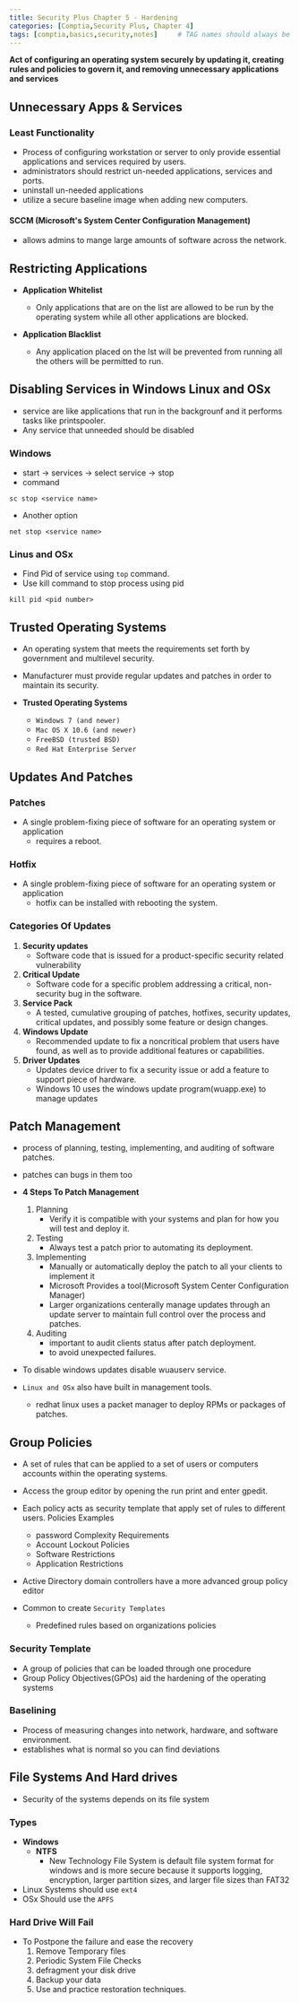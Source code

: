 ```yaml
---
title: Security Plus Chapter 5 - Hardening
categories: [Comptia,Security Plus, Chapter 4]
tags: [comptia,basics,security,notes]     # TAG names should always be lowercase
---
```


**Act of configuring an operating system securely by updating it, creating rules and policies to govern it, and removing unnecessary applications and services**

## Unnecessary Apps & Services

### Least Functionality
+ Process of configuring workstation or server to only provide essential applications and services required by users.
+ administrators should restrict un-needed applications, services and ports.
+ uninstall un-needed applications
+ utilize a secure baseline image when adding new computers.

#### SCCM (Microsoft's System Center Configuration Management) 
+ allows admins to mange large amounts of software across the network.

## Restricting Applications
+ **Application Whitelist**
  + Only applications that are on the list are allowed to be run by the operating system while all other applications are blocked.

+ **Application Blacklist**
  + Any application placed on the lst will be prevented from running all the others will be permitted to run.

## Disabling Services in Windows Linux and OSx
+ service are like applications that run in the backgrounf and it performs tasks like printspooler.
+ Any service that unneeded should be disabled

### Windows
+ start -> services -> select service -> stop
+ command
```terminal
sc stop <service name>
```

+ Another option
```terminal
net stop <service name>
```

### Linus and OSx
+ Find Pid of service using `top` command.
+ Use kill command to stop process using pid
```terminal
kill pid <pid number>
```

## Trusted Operating Systems
+ An operating system that meets the requirements set forth by government and multilevel security.
+ Manufacturer must provide regular updates and patches in order to maintain its security.

+ **Trusted Operating Systems**
  + `Windows 7 (and newer)`
  + `Mac OS X 10.6 (and newer)`
  + `FreeBSD (trusted BSD)`
  + `Red Hat Enterprise Server`

## Updates And Patches
### Patches
+ A single problem-fixing piece of software for an operating system or application
  + requires a reboot.

### Hotfix
+ A single problem-fixing piece of software for an operating system or application
  + hotfix can be installed with rebooting the system.

### Categories Of Updates
1. **Security updates**
   + Software code that is issued for a product-specific security related vulnerability
2. **Critical Update**
   + Software code for a specific problem addressing a critical, non-security bug in the software.
3. **Service Pack**
   + A tested, cumulative grouping of patches, hotfixes, security updates, critical updates, and possibly some feature or design changes.
4. **Windows Update**
   + Recommended update to fix a noncritical problem that users have found, as well as to provide additional features or capabilities.
5. **Driver Updates**
   + Updates device driver to fix a security issue or add a feature to support piece of hardware.
   + Windows 10 uses the windows update program(wuapp.exe) to manage updates

## Patch Management
+ process of planning, testing, implementing, and auditing of software patches.
+ patches can bugs in them too
+ **4 Steps To Patch Management**
  1. Planning
     + Verify it is compatible with your systems and plan for how you will test and deploy it.
  2. Testing 
     + Always test a patch prior to automating its deployment.
  3. Implementing
     + Manually or automatically deploy the patch to all your clients to implement it
     + Microsoft Provides a tool(Microsoft System Center Configuration Manager)
     + Larger organizations centerally manage updates through an update server to maintain full control over the process and patches. 
  4. Auditing
     + important to audit clients status after patch deployment.
     + to avoid unexpected failures.

+ To disable windows updates disable wuauserv service.
+ `Linux and OSx` also have built in management tools.
  + redhat linux uses a packet manager to deploy RPMs or packages of patches.

## Group Policies
+ A set of rules that can be applied to a set of users or computers accounts within the operating systems.
+ Access the group editor by opening the run print and enter gpedit.
+ Each policy acts as security template that apply set of rules to different users. Policies Examples
  + password Complexity Requirements
  + Account Lockout Policies
  + Software Restrictions
  + Application Restrictions

+ Active Directory domain controllers have a more advanced group policy editor
+ Common to create `Security Templates`
  + Predefined rules based on organizations policies

### Security Template
+ A group of policies that can be loaded through one procedure
+ Group Policy Objectives(GPOs) aid the hardening of the operating systems

### Baselining
+ Process of measuring changes into network, hardware, and software environment.
+ establishes what is normal so you can find deviations

## File Systems And Hard drives
+  Security of the systems depends on its file system

### Types
+ **Windows**
  + **NTFS**
    + New Technology File System is default file system format for windows and is more secure because it supports logging, encryption, larger partition sizes, and larger file sizes than FAT32
+ Linux Systems should use `ext4`
+ OSx Should use the `APFS`

### Hard Drive Will Fail
+ To Postpone the failure and ease the recovery
  1. Remove Temporary files 
  2. Periodic System File Checks
  3. defragment your disk drive
  4. Backup your data
  5. Use and practice restoration techniques.
